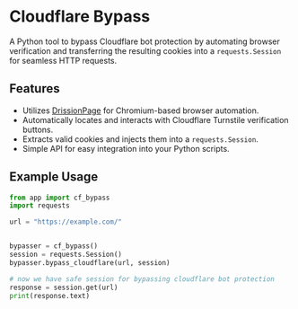 # Cloudflare Bypass

A Python tool to bypass Cloudflare bot protection by automating browser verification and transferring the resulting cookies into a `requests.Session` for seamless HTTP requests.

## Features

- Utilizes [DrissionPage](https://github.com/g1879/DrissionPage) for Chromium-based browser automation.
- Automatically locates and interacts with Cloudflare Turnstile verification buttons.
- Extracts valid cookies and injects them into a `requests.Session`.
- Simple API for easy integration into your Python scripts.

## Example Usage
```py
from app import cf_bypass
import requests

url = "https://example.com/"


bypasser = cf_bypass()
session = requests.Session()
bypasser.bypass_cloudflare(url, session)

# now we have safe session for bypassing cloudflare bot protection
response = session.get(url)
print(response.text)


```
